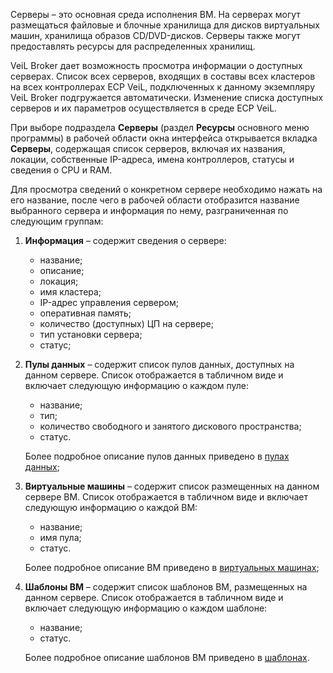
Серверы – это основная среда исполнения ВМ. На серверах могут размещаться файловые и блочные 
хранилища для дисков виртуальных машин, хранилища образов CD/DVD-дисков. Серверы также могут 
предоставлять ресурсы для распределенных хранилищ. 

VeiL  Broker дает возможность просмотра информации о доступных серверах. Список всех серверов, 
входящих в составы всех кластеров на всех контроллерах ECP VeiL, подключенных к данному экземпляру 
VeiL Broker подгружается автоматически. Изменение списка доступных серверов и их параметров 
осуществляется в среде ECP VeiL.

При выборе подраздела **Серверы** (раздел **Ресурсы** основного меню программы) в рабочей области 
окна интерфейса открывается вкладка **Серверы**, содержащая список серверов, включая их 
названия, локации, собственные IP-адреса, имена контроллеров, статусы и сведения о CPU и RAM. 

Для просмотра сведений о конкретном сервере необходимо нажать на его название, 
после чего в рабочей области отобразится название выбранного сервера и информация по нему, 
разграниченная по следующим группам:

1. **Информация** – содержит сведения о сервере: 

     - название;
     - описание;
     - локация;
     - имя кластера;
     - IP-адрес управления сервером;
     - оперативная память;
     - количество (доступных) ЦП на сервере;
     - тип установки сервера;
     - статус;

2. **Пулы данных** – содержит список пулов данных, доступных на данном сервере. Список отображается 
в табличном виде и включает следующую информацию о каждом пуле:

     - название;
     - тип;
     - количество свободного и занятого дискового пространства;
     - статус.

     Более подробное описание пулов данных приведено в [пулах данных](datapools.md);

3. **Виртуальные машины** – содержит список размещенных на данном сервере ВМ. Список отображается 
в табличном виде и включает следующую информацию о каждой ВМ:

     - название;
     - имя пула;
     - статус.

     Более подробное описание ВМ приведено в [виртуальных машинах](domains.md);

4. **Шаблоны ВМ** – содержит список шаблонов ВМ, размещенных на данном сервере. Список отображается 
в табличном виде и включает следующую информацию о каждом шаблоне:

     - название;
     - статус.

     Более подробное описание шаблонов ВМ приведено в [шаблонах](templates.md).
